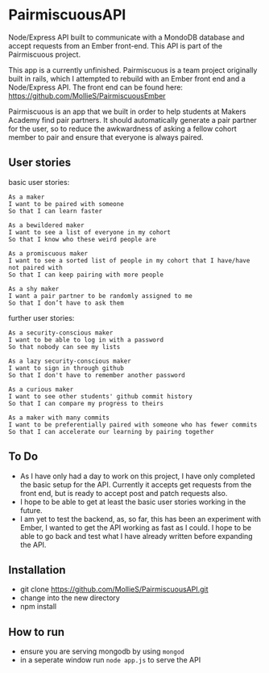 # PairmiscuousAPI

Node/Express API built to communicate with a MondoDB database and accept requests from an Ember front-end.  This API is part of the Pairmiscuous project. 

This app is a currently unfinished. Pairmiscuous is a team project originally built in rails, which I attempted to rebuild with an Ember front end and a Node/Express API.  The front end can be found here: https://github.com/MollieS/PairmiscuousEmber

Pairmiscuous is an app that we built in order to help students at Makers Academy find pair partners. It should automatically generate a pair partner for the user, so to reduce the awkwardness of asking a fellow cohort member to pair and ensure that everyone is always paired.

User stories
-----

basic user stories:

```
As a maker
I want to be paired with someone
So that I can learn faster

As a bewildered maker
I want to see a list of everyone in my cohort
So that I know who these weird people are

As a promiscuous maker
I want to see a sorted list of people in my cohort that I have/have not paired with
So that I can keep pairing with more people

As a shy maker  
I want a pair partner to be randomly assigned to me  
So that I don’t have to ask them 

```

further user stories:

```
As a security-conscious maker
I want to be able to log in with a password
So that nobody can see my lists

As a lazy security-conscious maker
I want to sign in through github
So that I don't have to remember another password

As a curious maker
I want to see other students' github commit history
So that I can compare my progress to theirs

As a maker with many commits
I want to be preferentially paired with someone who has fewer commits
So that I can accelerate our learning by pairing together

```

To Do
-----

* As I have only had a day to work on this project, I have only completed the basic setup for the API.  Currently it accepts get requests from the front end, but is ready to accept post and patch requests also.
* I hope to be able to get at least the basic user stories working in the future.
* I am yet to test the backend, as, so far, this has been an experiment with Ember, I wanted to get the API working as fast as I could.  I hope to be able to go back and test what I have already written before expanding the API.

Installation
-----

* git clone https://github.com/MollieS/PairmiscuousAPI.git
* change into the new directory
* npm install

How to run
-----

* ensure you are serving mongodb by using `mongod`
* in a seperate window run `node app.js` to serve the API




